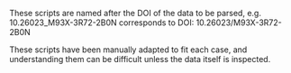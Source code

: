 These scripts are named after the DOI of the data to be parsed,
e.g. 10.26023_M93X-3R72-2B0N corresponds to DOI: 10.26023/M93X-3R72-2B0N

These scripts have been manually adapted to fit each case, and understanding them can be difficult unless the data itself is inspected.